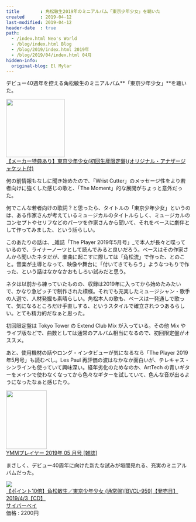 ```yaml
---
title        : 角松敏生2019年のミニアルバム「東京少年少女」を聴いた
created      : 2019-04-12
last-modified: 2019-04-12
header-date  : true
path:
  - /index.html Neo's World
  - /blog/index.html Blog
  - /blog/2019/index.html 2019年
  - /blog/2019/04/index.html 04月
hidden-info:
  original-blog: El Mylar
---
```


デビュー40週年を控える角松敏生のミニアルバム**「東京少年少女」**を聴いた。

<div class="ad-amazon">
  <div class="ad-amazon-image">
    <a href="https://www.amazon.co.jp/dp/B07ND8DNR5?tag=neos21-22&amp;linkCode=osi&amp;th=1&amp;psc=1">
      <img src="https://m.media-amazon.com/images/I/41TBpZc9KBL._SL160_.jpg" width="160" height="159">
    </a>
  </div>
  <div class="ad-amazon-info">
    <div class="ad-amazon-title">
      <a href="https://www.amazon.co.jp/dp/B07ND8DNR5?tag=neos21-22&amp;linkCode=osi&amp;th=1&amp;psc=1">【メーカー特典あり】東京少年少女(初回生産限定盤)(オリジナル・アナザージャケット付)</a>
    </div>
  </div>
</div>

何の前情報もなしに聞き始めたので、「Wrist Cutter」のメッセージ性をより若者向けに強くした感じの歌と、「The Moment」的な展開がちょっと意外だった。

何でこんな若者向けの歌詞？と思ったら、タイトルの「東京少年少女」というのは、ある作家さんが考えているミュージカルのタイトルらしく、ミュージカルのコンセプトやセリフなどのパーツを作家さんから聞いて、それをベースに劇伴として作ってみました、という話らしい。

このあたりの話は、_雑誌「The Player 2019年5月号」_で本人が長々と喋っているので、ライナーノーツとして読んでみると良いだろう。ベースはその作家さんから聞いたネタだが、楽曲に起こすに際しては「角松流」で作った、とのこと。音楽が主導となって、映像や舞台に「付いてきてもらう」ようなつもりで作った、という話はなかなかおもしろい試みだと思う。

ネタは以前から練っていたものの、収録は2019年に入ってから始めたみたいで、かなり急ピッチで制作された模様。それでも充実したミュージシャン・歌手の人選で、人材発掘も素晴らしい。角松本人の歌も、ベースは一発通しで歌って、気になるところだけ手直しする、というスタイルで確立されつつあるらしい。とても精力的だなぁと思った。

初回限定盤は Tokyo Tower の Extend Club Mix が入っている。その他 Mix やライブ版などで、曲数としては通常のアルバム相当になるので、初回限定盤がオススメ。

あと、使用機材の話やロング・インタビューが気になるなら「The Player 2019年5月号」も読むべし。Les Paul 再評価の波はなかなか面白いが、テレキャス・シンラインも使っていて興味深い。経年劣化のためなのか、ArtTech の青いギターをメインで使わなくなってから色々なギターを試していて、色んな音が出るようになったなぁと感じたり。

<div class="ad-amazon">
  <div class="ad-amazon-image">
    <a href="https://www.amazon.co.jp/dp/B07PRZJCMT?tag=neos21-22&amp;linkCode=osi&amp;th=1&amp;psc=1">
      <img src="https://m.media-amazon.com/images/I/51PKB2aXXLL._SL160_.jpg" width="111" height="160">
    </a>
  </div>
  <div class="ad-amazon-info">
    <div class="ad-amazon-title">
      <a href="https://www.amazon.co.jp/dp/B07PRZJCMT?tag=neos21-22&amp;linkCode=osi&amp;th=1&amp;psc=1">YMMプレイヤー 2019年 05 月号 [雑誌]</a>
    </div>
  </div>
</div>

まさしく、デビュー40周年に向けた新たな試みが垣間見れる、充実のミニアルバムだった。

<div class="ad-rakuten">
  <div class="ad-rakuten-image">
    <a href="https://hb.afl.rakuten.co.jp/hgc/g00r9o12.waxyc5a4.g00r9o12.waxydded/?pc=https%3A%2F%2Fitem.rakuten.co.jp%2Fcyberbay%2Fbvcl-959%2F&amp;m=http%3A%2F%2Fm.rakuten.co.jp%2Fcyberbay%2Fi%2F11516795%2F">
      <img src="https://thumbnail.image.rakuten.co.jp/@0_mall/cyberbay/cabinet/190319/p1_g2935370w.jpg?_ex=128x128">
    </a>
  </div>
  <div class="ad-rakuten-info">
    <div class="ad-rakuten-title">
      <a href="https://hb.afl.rakuten.co.jp/hgc/g00r9o12.waxyc5a4.g00r9o12.waxydded/?pc=https%3A%2F%2Fitem.rakuten.co.jp%2Fcyberbay%2Fbvcl-959%2F&amp;m=http%3A%2F%2Fm.rakuten.co.jp%2Fcyberbay%2Fi%2F11516795%2F">【ポイント10倍】角松敏生／東京少年少女 (通常盤)[BVCL-959]【発売日】2019/4/3【CD】</a>
    </div>
    <div class="ad-rakuten-shop">
      <a href="https://hb.afl.rakuten.co.jp/hgc/g00r9o12.waxyc5a4.g00r9o12.waxydded/?pc=https%3A%2F%2Fwww.rakuten.co.jp%2Fcyberbay%2F&amp;m=http%3A%2F%2Fm.rakuten.co.jp%2Fcyberbay%2F">サイバーベイ</a>
    </div>
    <div class="ad-rakuten-price">価格 : 2200円</div>
  </div>
</div>
